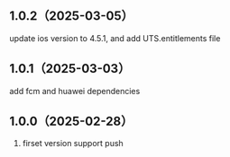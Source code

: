 ## 1.0.2（2025-03-05）
update ios version to 4.5.1, and add UTS.entitlements file
## 1.0.1（2025-03-03）
add fcm and huawei dependencies
## 1.0.0（2025-02-28）
1. firset version support push
